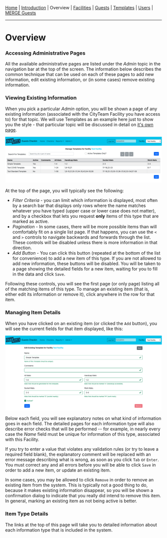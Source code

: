 [Home](./index.md) | [Introduction](./ADMIN-introduction.md) | Overview | [Facilities](./ADMIN-facilities.md) | [Guests](./ADMIN-guests.md) | [Templates](./ADMIN-templates.md) | [Users](./ADMIN-users.md) | [MERGE Guests](./ADMIN-merge-guests.md)
<hr/>

# Overview

### Accessing Administrative Pages

All the available administrative pages are listed under the *Admin* topic in the
navigation bar at the top of the screen.  The information below describes the common
technique that can be used on each of these pages to add new information, edit
existing information, or (in some cases) remove existing information.

### Viewing Existing Information

When you pick a particular *Admin* option, you will be shown a page of any
existing information (associated with the CityTeam Facility you have access to)
for that topic.  We will use Templates as an example here just to show you the
style - that particular topic will be discussed in detail on
[it's own page](./ADMIN-templates.md).

![Templates List](./templates-first.png)

At the top of the page, you will typically see the following:
* *Filter Criteria* - you can limit which information is displayed, most often
  by a search bar that displays only rows where the name matches whatever you
  have typed (upper case or lower case does not matter), and by a checkbox that
  lets you request **only** items of this type that are marked as active.
* *Pagination* - In some cases, there will be more possible items than will
  comfortably fit on a single list page.  If that happens, you can use the
  `<` and `>` controls to navigate backwards and forwards through the list.
  These controls will be disabled unless there is more information in that
  direction.
* *Add Button* - You can click this button (repeated at the bottom of the
  list for convenience) to add a new item of this type.  If you are not allowed
  to add new information, these buttons will be disabled.  You will be taken
  to a page showing the detailed fields for a new item, waiting for you to
  fill in the data and click `Save`.

Following these controls, you will see the first page (or only page) listing
all of the matching items of this type.  To manage an existing item (that is,
either edit its information or remove it),  click anywhere in the row for
that item.

### Managing Item Details

When you have clicked on an existing item (or clicked the `Add` button), you
will see the current fields for that item displayed, like this:

![Template Details](./templates-second.png)

Below each field, you will see explanatory notes on what kind of information
goes in each field.  The detailed pages for each information type will also
describe error checks that will be performed -- for example, in nearly every
case the *Name* field must be unique for information of this type, associated
with this Facility.

If you try to enter a value that violates any validation rules (or try to
leave a required field blank), the explanatory comment will be replaced with
an error message describing what is wrong, as soon as you click `Tab` or `Enter`.
You must correct any and all errors before you will be able to click `Save`
in order to add a new item, or update an existing item.

In some cases, you may be allowed to click `Remove` in order to remove an
existing item from the system.  This is typically not a good thing to do,
because it makes existing information disappear, so you will be shown a
confirmation dialog to indicate that you really did intend to remove this
item.  In general, marking an existing item as not being active is better.

### Item Type Details

The links at the top of this page will take you to detailed information about
each information type that is included in the system.
